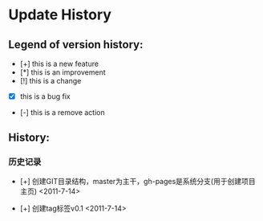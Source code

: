 ﻿
Update History
===============

Legend of version history:
---------------------------

 - [+]	this is a new feature
 - [*]	this is an improvement
 - [!]	this is a change
 - [x]	this is a bug fix
 - [-]  this is a remove action


History:
--------
### 历史记录
 - [+] 创建GIT目录结构，master为主干，gh-pages是系统分支(用于创建项目主页)    <2011-7-14>

 - [+] 创建tag标签v0.1    <2011-7-14>

